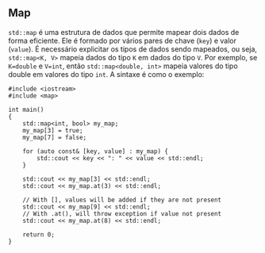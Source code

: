 ## Map

`std::map` é uma estrutura de dados que permite mapear dois dados de forma eficiente. Ele é formado por vários pares de chave (`key`) e valor (`value`). É necessário explicitar os tipos de dados sendo mapeados, ou seja, `std::map<K, V>` mapeia dados do tipo `K` em dados do tipo `V`. Por exemplo, se `K=double` e `V=int`, então `std::map<double, int>` mapeia valores do tipo double em valores do tipo `int`. A sintaxe é como o exemplo:

```
#include <iostream>
#include <map>

int main()
{
    std::map<int, bool> my_map;
    my_map[3] = true;
    my_map[7] = false;

    for (auto const& [key, value] : my_map) {
        std::cout << key << ": " << value << std::endl;
    }

    std::cout << my_map[3] << std::endl;
    std::cout << my_map.at(3) << std::endl;

    // With [], values will be added if they are not present
    std::cout << my_map[9] << std::endl;
    // With .at(), will throw exception if value not present
    std::cout << my_map.at(8) << std::endl;

    return 0;
}
```
